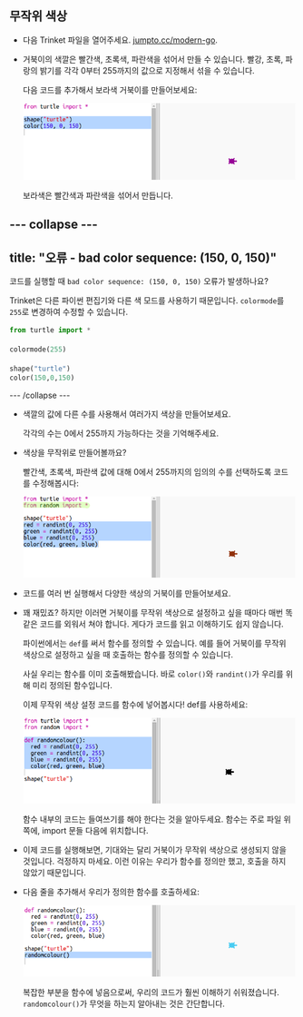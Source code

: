 ## 무작위 색상

+ 다음 Trinket 파일을 열어주세요. <a href="http://jumpto.cc/modern-go" target="_blank">jumpto.cc/modern-go</a>.

+ 거북이의 색깔은 빨간색, 초록색, 파란색을 섞어서 만들 수 있습니다. 빨강, 초록, 파랑의 밝기를 각각 0부터 255까지의 값으로 지정해서 섞을 수 있습니다.
    
    다음 코드를 추가해서 보라색 거북이를 만들어보세요:
    
    ![스크린샷](images/modern-purple.png)
    
    보라색은 빨간색과 파란색을 섞어서 만듭니다.

## \--- collapse \---

## title: "오류 - bad color sequence: (150, 0, 150)"

코드를 실행할 때 `bad color sequence: (150, 0, 150)` 오류가 발생하나요?

Trinket은 다른 파이썬 편집기와 다른 색 모드를 사용하기 때문입니다. ` colormode `를 ` 255 `로 변경하여 수정할 수 있습니다.

```python
from turtle import *

colormode(255)

shape("turtle")
color(150,0,150)
```

\--- /collapse \---

+ 색깔의 값에 다른 수를 사용해서 여러가지 색상을 만들어보세요.
    
    각각의 수는 0에서 255까지 가능하다는 것을 기억해주세요.

+ 색상을 무작위로 만들어볼까요?
    
    빨간색, 초록색, 파란색 값에 대해 0에서 255까지의 임의의 수를 선택하도록 코드를 수정해봅시다:
    
    ![스크린샷](images/modern-random-colour.png)

+ 코드를 여러 번 실행해서 다양한 색상의 거북이를 만들어보세요.

+ 꽤 재밌죠? 하지만 이러면 거북이를 무작위 색상으로 설정하고 싶을 때마다 매번 똑같은 코드를 외워서 쳐야 합니다. 게다가 코드를 읽고 이해하기도 쉽지 않습니다.
    
    파이썬에서는 `def`를 써서 함수를 정의할 수 있습니다. 예를 들어 거북이를 무작위 색상으로 설정하고 싶을 때 호출하는 함수를 정의할 수 있습니다.
    
    사실 우리는 함수를 이미 호출해봤습니다. 바로 `color()`와 `randint()`가 우리를 위해 미리 정의된 함수입니다.
    
    이제 무작위 색상 설정 코드를 함수에 넣어봅시다! def를 사용하세요:
    
    ![스크린샷](images/modern-colour-function.png)
    
    함수 내부의 코드는 들여쓰기를 해야 한다는 것을 알아두세요. 함수는 주로 파일 위쪽에, import 문들 다음에 위치합니다.

+ 이제 코드를 실행해보면, 기대와는 달리 거북이가 무작위 색상으로 생성되지 않을 것입니다. 걱정하지 마세요. 이런 이유는 우리가 함수를 정의만 했고, 호출을 하지 않았기 때문입니다.

+ 다음 줄을 추가해서 우리가 정의한 함수를 호출하세요:
    
    ![스크린샷](images/modern-call-colour.png)
    
    복잡한 부분을 함수에 넣음으로써, 우리의 코드가 훨씬 이해하기 쉬워졌습니다. `randomcolour()`가 무엇을 하는지 알아내는 것은 간단합니다.